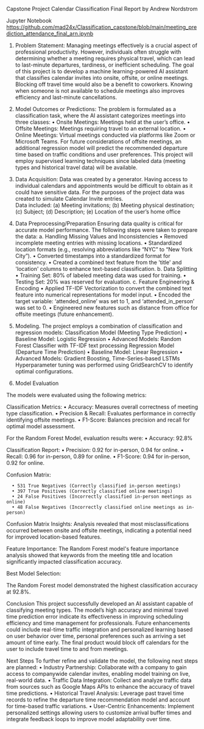 Capstone Project
Calendar Classification Final Report by Andrew Nordstrom

Jupyter Notebook https://github.com/mad24x/Classification_capstone/blob/main/meeting_prediction_attendance_final_arn.ipynb

1. Problem Statement: Managing meetings effectively is a crucial aspect of professional productivity. However, individuals often struggle with determining whether a meeting requires physical travel, which can lead to last-minute departures, tardiness, or inefficient scheduling. The goal of this project is to develop a machine learning-powered AI assistant that classifies calendar invites into onsite, offsite, or online meetings. Blocking off travel time would also be a benefit to coworkers.  Knowing when someone is not available to schedule meetings also improves efficiency and last-minute cancellations. 

2. Model Outcomes or Predictions: The problem is formulated as a classification task, where the AI assistant categorizes meetings into three classes:
	• Onsite Meetings: Meetings held at the user’s office.
	• Offsite Meetings: Meetings requiring travel to an external location.
	• Online Meetings: Virtual meetings conducted via platforms like Zoom or Microsoft Teams.
For future considerations of offsite meetings, an additional regression model will predict the recommended departure time based on traffic conditions and user preferences. This project will employ supervised learning techniques since labeled data (meeting types and historical travel data) will be available.

3. Data Acquisition: Data was created by a generator.  Having access to individual calendars and appointments would be difficult to obtain as it could have sensitive data.  For the purposes of the project data was created to simulate Calendar Invite entries.  
Data included: (a) Meeting invitations; (b) Meeting physical destination; (c) Subject; (d) Description; (e) Location of the user’s home office

4. Data Preprocessing/Preparation Ensuring data quality is critical for accurate model performance. The following steps were taken to prepare the data:
	a. Handling Missing Values and Inconsistencies
	  • Removed incomplete meeting entries with missing locations.
	  • Standardized location formats (e.g., resolving abbreviations like “NYC” to “New York City”).
	  • Converted timestamps into a standardized format for consistency.
	  • Created a combined text feature from the 'title' and 'location' columns to enhance text-based classification.
	b. Data Splitting
	  • Training Set: 80% of labeled meeting data was used for training.
	  • Testing Set: 20% was reserved for evaluation.
	c. Feature Engineering & Encoding
	  • Applied TF-IDF Vectorization to convert the combined text feature into numerical representations for model input.
	  • Encoded the target variable: ‘attended_online’ was set to 1, and ‘attended_in_person’ was set to 0.
	  • Engineered new features such as distance from office for offsite meetings (future enhancement).

5. Modeling. The project employs a combination of classification and regression models:
Classification Model (Meeting Type Prediction)
	  • Baseline Model: Logistic Regression
	  • Advanced Models: Random Forest Classifier with TF-IDF text processing
Regression Model (Departure Time Prediction)
	  • Baseline Model: Linear Regression
	  • Advanced Models: Gradient Boosting, Time-Series-based LSTMs
Hyperparameter tuning was performed using GridSearchCV to identify optimal configurations.

6. Model Evaluation

The models were evaluated using the following metrics:

Classification Metrics:
	  • Accuracy: Measures overall correctness of meeting type classification.
	  • Precision & Recall: Evaluates performance in correctly identifying offsite meetings.
	  • F1-Score: Balances precision and recall for optimal model assessment.

For the Random Forest Model, evaluation results were:
	  • Accuracy: 92.8%

Classification Report:
	  • Precision: 0.92 for in-person, 0.94 for online.
	  • Recall: 0.96 for in-person, 0.89 for online.
	  • F1-Score: 0.94 for in-person, 0.92 for online.

Confusion Matrix:

	  • 531 True Negatives (Correctly classified in-person meetings)
	  • 397 True Positives (Correctly classified online meetings)
	  • 24 False Positives (Incorrectly classified in-person meetings as online)
	  • 48 False Negatives (Incorrectly classified online meetings as in-person)

Confusion Matrix Insights: Analysis revealed that most misclassifications occurred between onsite and offsite meetings, indicating a potential need for improved location-based features.

Feature Importance: The Random Forest model's feature importance analysis showed that keywords from the meeting title and location significantly impacted classification accuracy.

Best Model Selection:

The Random Forest model demonstrated the highest classification accuracy at 92.8%.

Conclusion
This project successfully developed an AI assistant capable of classifying meeting types. The model’s high accuracy and minimal travel time prediction error indicate its effectiveness in improving scheduling efficiency and time management for professionals. Future enhancements could include real-time traffic integration and personalized learning based on user behavior over time, personal preferences such as arriving a set amount of time early.  The final product would block off calendars for the user to include travel time to and from meetings.  

Next Steps
To further refine and validate the model, the following next steps are planned:
	• Industry Partnership: Collaborate with a company to gain access to companywide calendar invites, enabling model training on live, real-world data.
	• Traffic Data Integration: Collect and analyze traffic data from sources such as Google Maps APIs to enhance the accuracy of travel time predictions.
	• Historical Travel Analysis: Leverage past travel time records to refine the departure time recommendation model and account for time-based traffic variations.
	• User-Centric Enhancements: Implement personalized settings allowing users to customize arrival buffer times and integrate feedback loops to improve model adaptability over time.

